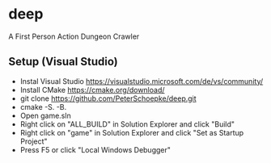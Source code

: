 # deep
A First Person Action Dungeon Crawler

## Setup (Visual Studio)
- Instal Visual Studio https://visualstudio.microsoft.com/de/vs/community/
- Install CMake https://cmake.org/download/
- git clone https://github.com/PeterSchoepke/deep.git
- cmake -S. -B.
- Open game.sln
- Right click on "ALL_BUILD" in Solution Explorer and click "Build"
- Right click on "game" in Solution Explorer and click "Set as Startup Project"
- Press F5 or click "Local Windows Debugger"
